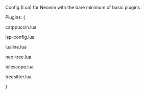 Config (Lua) for Neovim with the bare minimum of basic plugins  

Plugins: {

catppuccin.lua

lsp-config.lua

lualine.lua

neo-tree.lua

telescope.lua

treesitter.lua

}
